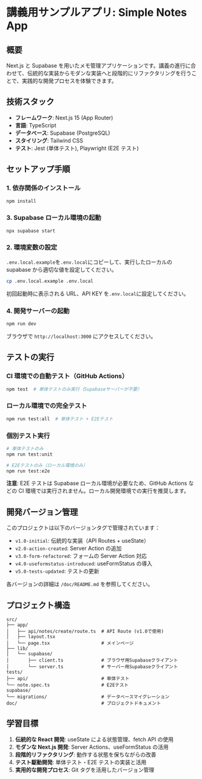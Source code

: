 # 講義用サンプルアプリ: Simple Notes App

## 概要

Next.js と Supabase を用いたメモ管理アプリケーションです。講義の進行に合わせて、伝統的な実装からモダンな実装へと段階的にリファクタリングを行うことで、実践的な開発プロセスを体験できます。

## 技術スタック

- **フレームワーク**: Next.js 15 (App Router)
- **言語**: TypeScript
- **データベース**: Supabase (PostgreSQL)
- **スタイリング**: Tailwind CSS
- **テスト**: Jest (単体テスト), Playwright (E2E テスト)

## セットアップ手順

### 1. 依存関係のインストール

```bash
npm install
```

### 3. Supabase ローカル環境の起動

```bash
npx supabase start
```

### 2. 環境変数の設定

`.env.local.example`を`.env.local`にコピーして、実行したローカルの supabase から適切な値を設定してください。

```bash
cp .env.local.example .env.local
```

初回起動時に表示される URL、API KEY を`.env.local`に設定してください。

### 4. 開発サーバーの起動

```bash
npm run dev
```

ブラウザで `http://localhost:3000` にアクセスしてください。

## テストの実行

### CI 環境での自動テスト（GitHub Actions）

```bash
npm test  # 単体テストのみ実行（Supabaseサーバーが不要）
```

### ローカル環境での完全テスト

```bash
npm run test:all  # 単体テスト + E2Eテスト
```

### 個別テスト実行

```bash
# 単体テストのみ
npm run test:unit

# E2Eテストのみ（ローカル環境のみ）
npm run test:e2e
```

**注意**: E2E テストは Supabase ローカル環境が必要なため、GitHub Actions などの CI 環境では実行されません。ローカル開発環境での実行を推奨します。

## 開発バージョン管理

このプロジェクトは以下のバージョンタグで管理されています：

- `v1.0-initial`: 伝統的な実装（API Routes + useState）
- `v2.0-action-created`: Server Action の追加
- `v3.0-form-refactored`: フォームの Server Action 対応
- `v4.0-useformstatus-introduced`: useFormStatus の導入
- `v5.0-tests-updated`: テストの更新

各バージョンの詳細は `/doc/README.md` を参照してください。

## プロジェクト構造

```text
src/
├── app/
│   ├── api/notes/create/route.ts  # API Route (v1.0で使用)
│   ├── layout.tsx
│   └── page.tsx                   # メインページ
├── lib/
│   └── supabase/
│       ├── client.ts              # ブラウザ用Supabaseクライアント
│       └── server.ts              # サーバー用Supabaseクライアント
tests/
├── api/                           # 単体テスト
└── note.spec.ts                   # E2Eテスト
supabase/
└── migrations/                    # データベースマイグレーション
doc/                               # プロジェクトドキュメント
```

## 学習目標

1. **伝統的な React 開発**: useState による状態管理、fetch API の使用
2. **モダンな Next.js 開発**: Server Actions、useFormStatus の活用
3. **段階的リファクタリング**: 動作する状態を保ちながらの改善
4. **テスト駆動開発**: 単体テスト・E2E テストの実装と活用
5. **実用的な開発プロセス**: Git タグを活用したバージョン管理
